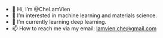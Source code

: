 - 👋 Hi, I’m @CheLamVien
- 👀 I’m interested in machine learning and materials science.
- 🌱 I’m currently learning deep learning.
- 📫 How to reach me via my email: lamvien.che@gmail.com

<!---
CheLamVien/CheLamVien is a ✨ special ✨ repository because its `README.md` (this file) appears on your GitHub profile.
You can click the Preview link to take a look at your changes.
--->
